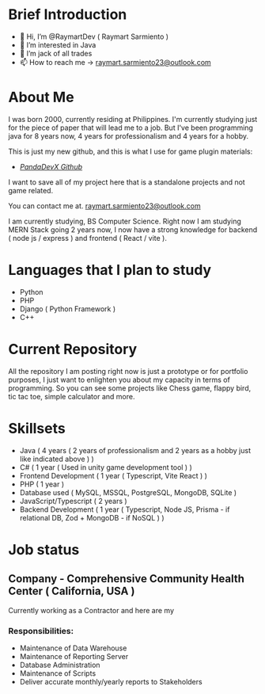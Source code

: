 # **Brief Introduction**

- 👋 Hi, I’m @RaymartDev ( Raymart Sarmiento )
- 👀 I’m interested in Java
- 🌱 I’m jack of all trades
- 📫 How to reach me -> raymart.sarmiento23@outlook.com


# **About Me**

I was born 2000, currently residing at Philippines. I'm currently studying just for the piece of paper that will lead me to a job. But I've been programming java for 8 years now, 4 years for professionalism and 4 years for a hobby.

This is just my new github, and this is what I use for game plugin materials:
* [_PandaDevX Github_](https://github.com/PandaDevX)

I want to save all of my project here that is a standalone projects and not game related.

You can contact me at. raymart.sarmiento23@outlook.com

I am currently studying, BS Computer Science.
Right now I am studying MERN Stack going 2 years now, I now have a strong knowledge for backend ( node js / express ) and frontend ( React / vite ).

# Languages that I plan to study

* Python
* PHP
* Django ( Python Framework )
* C++

# Current Repository

All the repository I am posting right now is just a prototype or for portfolio purposes, I just want to enlighten you about my capacity in terms of programming.
So you can see some projects like Chess game, flappy bird, tic tac toe, simple calculator and more.

# Skillsets

* Java ( 4 years ( 2 years of professionalism and 2 years as a hobby just like indicated above ) )
* C# ( 1 year  ( Used in unity game development tool ) )
* Frontend Development ( 1 year ( Typescript, Vite React ) )
* PHP ( 1 year )
* Database used ( MySQL, MSSQL, PostgreSQL, MongoDB, SQLite )
* JavaScript/Typescript ( 2 years )
* Backend Development ( 1 year ( Typescript, Node JS, Prisma - if relational DB, Zod + MongoDB - if NoSQL ) )

# Job status

## Company - Comprehensive Community Health Center  ( California, USA )
Currently working as a Contractor and here are my 
### Responsibilities:

- Maintenance of Data Warehouse
- Maintenance of Reporting Server
- Database Administration
- Maintenance of Scripts
- Deliver accurate monthly/yearly reports to Stakeholders
